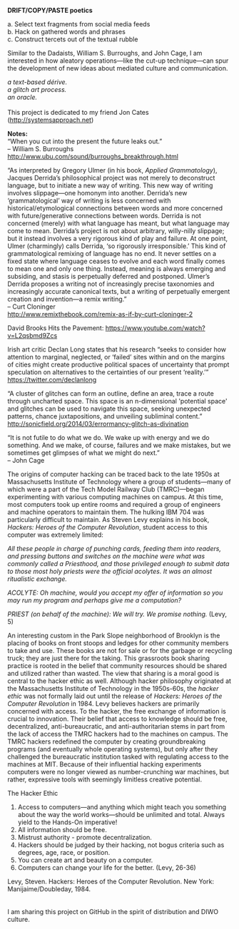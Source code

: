 <b>DRIFT/COPY/PASTE poetics</b>

a.  Select text fragments from social media feeds<br>
b.  Hack on gathered words and phrases<br>
c.  Construct tercets out of the textual rubble<br>

Similar to the Dadaists, William S. Burroughs, and John Cage, I am interested in how aleatory operations—like the cut-up technique—can spur the development of new ideas about mediated culture and communication.

<i>a text-based dérive.<br>
a glitch art process.<br>
an oracle.<br></i>
<br>
This project is dedicated to my friend Jon Cates (http://systemsapproach.net)<br>

<b>Notes:</b><br>
“When you cut into the present the future leaks out.”<br>
– William S. Burroughs<br>
http://www.ubu.com/sound/burroughs_breakthrough.html<br>

“As interpreted by Gregory Ulmer (in his book, <em>Applied Grammatology</em>), Jacques Derrida’s philosophical project was not merely to deconstruct language, but to initiate a new way of writing. This new way of writing involves slippage—one homonym into another. Derrida’s new ‘grammatological’ way of writing is less concerned with historical/etymological connections between words and more concerned with future/generative connections between words. Derrida is not concerned (merely) with what language has meant, but what language may come to mean. Derrida’s project is not about arbitrary, willy-nilly slippage; but it instead involves a very rigorous kind of play and failure. At one point, Ulmer (charmingly) calls Derrida, ‘so rigorously irresponsible.’ This kind of grammatological remixing of language has no end. It never settles on a fixed state where language ceases to evolve and each word finally comes to mean one and only one thing. Instead, meaning is always emerging and subsiding, and stasis is perpetually deferred and postponed. Ulmer’s Derrida proposes a writing not of increasingly precise taxonomies and increasingly accurate canonical texts, but a writing of perpetually emergent creation and invention—a remix writing.”<br>
– Curt Cloninger<br>
http://www.remixthebook.com/remix-as-if-by-curt-cloninger-2<br>

David Brooks Hits the Pavement: https://www.youtube.com/watch?v=L2qsbmd9Zcs<br>

Irish art critic Declan Long states that his research “seeks to consider how attention to marginal, neglected, or ‘failed’ sites within and on the margins of cities might create productive political spaces of  uncertainty that prompt speculation on alternatives to the certainties of our present ‘reality.’”<br>
https://twitter.com/declanlong<br>

“A cluster of glitches can form an outline, define an area, trace a route through uncharted space. This space is an n-dimensional 'potential space' and glitches can be used to navigate this space, seeking unexpected patterns, chance juxtapositions, and unveiling subliminal content.”<br>
http://sonicfield.org/2014/03/errormancy-glitch-as-divination<br>

“It is not futile to do what we do. We wake up with energy and we do something. And we make, of course, failures and we make mistakes, but we sometimes get glimpses of what we might do next.”<br>
– John Cage<br>

The origins of computer hacking can be traced back to the late 1950s at Massachusetts Institute of Technology where a group of students—many of which were a part of the Tech Model Railway Club (TMRC)—began experimenting with various computing machines on campus. At this time, most computers took up entire rooms and required a group of engineers and machine operators to maintain them. The hulking IBM 704 was particularly difficult to maintain. As Steven Levy explains in his book, <em>Hackers: Heroes of the Computer Revolution</em>, student access to this computer was extremely limited:<br>

<em>All these people in charge of punching cards, feeding them into readers, and pressing buttons and switches on the machine were what was commonly called a Priesthood, and those privileged enough to submit data to those most holy priests were the official acolytes. It was an almost ritualistic exchange.

ACOLYTE: Oh machine, would you accept my offer of information so you may run my program and perhaps give me a computation?

PRIEST (on behalf of the machine): We will try. We promise nothing.</em> (Levy, 5)

An interesting custom in the Park Slope neighborhood of Brooklyn is the placing of books on front stoops and ledges for other community members to take and use. These books are not for sale or for the garbage or recycling truck; they are just there for the taking. This grassroots book sharing practice is rooted in the belief that community resources should be shared and utilized rather than wasted. The view that sharing is a moral good is central to the hacker ethic as well. Although hacker philosophy originated at the Massachusetts Institute of Technology in the 1950s-60s, the <em>hacker ethic</em> was not formally laid out until the release of <em>Hackers: Heroes of the Computer Revolution</em> in 1984. Levy believes hackers are primarily concerned with access. To the hacker, the free exchange of information is crucial to innovation. Their belief that access to knowledge should be free, decentralized, anti-bureaucratic, and anti-authoritarian stems in part from the lack of access the TMRC hackers had to the machines on campus. The TMRC hackers redefined the computer by creating groundbreaking programs (and eventually whole operating systems), but only after they challenged the bureaucratic institution tasked with regulating access to the machines at MIT. Because of their influential hacking experiments computers were no longer viewed as number-crunching war machines, but rather, expressive tools with seemingly limitless creative potential.<br>

The Hacker Ethic<br>
1. Access to computers—and anything which might teach you something about the way the world works—should be unlimited and total. Always yield to the Hands-On imperative!<br>
2. All information should be free.<br>
3. Mistrust authority - promote decentralization.<br>
4. Hackers should be judged by their hacking, not bogus criteria such as degrees, age, race, or position.<br>
5. You can create art and beauty on a computer.<br>
6. Computers can change your life for the better. (Levy, 26-36)<br>

Levy, Steven. Hackers: Heroes of the Computer Revolution. New York: Manijaime/Doubleday, 1984.<br>
<br>
<br>
I am sharing this project on GitHub in the spirit of distribution and DIWO culture.

